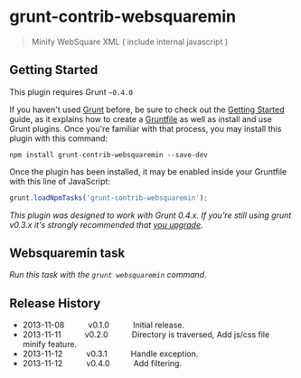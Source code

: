 # grunt-contrib-websquaremin

> Minify WebSquare XML ( include internal javascript )

## Getting Started

This plugin requires Grunt `~0.4.0`

If you haven't used [Grunt](http://gruntjs.com/) before, be sure to check out the [Getting Started](http://gruntjs.com/getting-started) guide, as it explains how to create a [Gruntfile](http://gruntjs.com/sample-gruntfile) as well as install and use Grunt plugins. Once you're familiar with that process, you may install this plugin with this command:

```shell
npm install grunt-contrib-websquaremin --save-dev
```

Once the plugin has been installed, it may be enabled inside your Gruntfile with this line of JavaScript:

```js
grunt.loadNpmTasks('grunt-contrib-websquaremin');
```

*This plugin was designed to work with Grunt 0.4.x. If you're still using grunt v0.3.x it's strongly recommended that [you upgrade](http://gruntjs.com/upgrading-from-0.3-to-0.4).*

## Websquaremin task
_Run this task with the `grunt websquaremin` command._

## Release History

* 2013-11-08   v0.1.0   Initial release.
* 2013-11-11   v0.2.0   Directory is traversed, Add js/css file minify feature.
* 2013-11-12   v0.3.1   Handle exception.
* 2013-11-12   v0.4.0   Add filtering.
